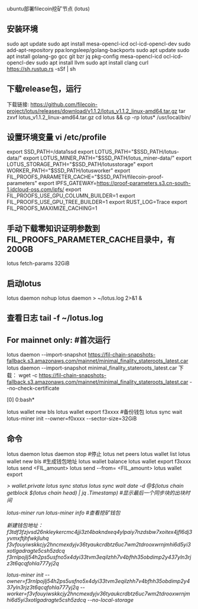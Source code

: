 ubuntu部署filecoin挖矿节点 (lotus)

## 安装环境 
sudo apt update
sudo apt install mesa-opencl-icd ocl-icd-opencl-dev
sudo add-apt-repository ppa:longsleep/golang-backports
sudo apt update
sudo apt install golang-go gcc git bzr jq pkg-config mesa-opencl-icd ocl-icd-opencl-dev
sudo apt install llvm
sudo apt install clang
curl https://sh.rustup.rs -sSf | sh

## 下载release包，运行
下载链接:
https://github.com/filecoin-project/lotus/releases/download/v1.1.2/lotus_v1.1.2_linux-amd64.tar.gz
tar zxvf lotus_v1.1.2_linux-amd64.tar.gz
cd lotus && cp -rp lotus* /usr/local/bin/

## 设置环境变量  vi /etc/profile
export SSD_PATH=/data1ssd
export LOTUS_PATH="$SSD_PATH/lotus-data/"
export LOTUS_MINER_PATH="$SSD_PATH/lotus_miner-data/"
export LOTUS_STORAGE_PATH="$SSD_PATH/lotusstorage"
export WORKER_PATH="$SSD_PATH/lotusworker"
export FIL_PROOFS_PARAMETER_CACHE="$SSD_PATH/filecoin-proof-parameters"
export IPFS_GATEWAY=https://proof-parameters.s3.cn-south-1.jdcloud-oss.com/ipfs/
export FIL_PROOFS_USE_GPU_COLUMN_BUILDER=1
export FIL_PROOFS_USE_GPU_TREE_BUILDER=1
export RUST_LOG=Trace
export FIL_PROOFS_MAXIMIZE_CACHING=1

## 手动下载零知识证明参数到FIL_PROOFS_PARAMETER_CACHE目录中，有200GB
lotus fetch-params 32GiB

## 启动lotus
lotus daemon
nohup lotus daemon > ~/lotus.log 2>&1 &

## 查看日志 tail -f ~/lotus.log


## For mainnet only:  #首次运行
lotus daemon --import-snapshot https://fil-chain-snapshots-fallback.s3.amazonaws.com/mainnet/minimal_finality_stateroots_latest.car
lotus daemon --import-snapshot minimal_finality_stateroots_latest.car
下载：
wget -c https://fil-chain-snapshots-fallback.s3.amazonaws.com/mainnet/minimal_finality_stateroots_latest.car --no-check-certificate



[0] 0:bash*                    

lotus wallet new bls
lotus wallet export f3xxxx  #备份钱包
lotus sync wait
lotus-miner init --owner=f0xxxx --sector-size=32GiB

##  命令
lotus daemon
lotus daemon stop   #停止
lotus net peers
lotus wallet list
lotus wallet new bls  #生成钱包地址
lotus wallet balance
lotus wallet export f3xxxx
lotus send <target address> <FIL_amount>
lotus send --from=<sender address> <target address> <FIL_amount>
lotus wallet export <address> > wallet.private
lotus sync status
lotus sync wait
date -d @$(lotus chain getblock $(lotus chain head) | jq .Timestamp)   #显示最后一个同步块的出块时间


lotus-miner run
lotus-miner info    #查看挖矿钱包


新建钱包地址：
f3tdf3fzjvsd26nkleykercmc4jji3zt4bakndxeq4ylpaiy7nzdsbw7xoitex4jfl6dj3yvmxftjhfwkjluhq
f3vfouyiwskkcjy2hncmexdyjv36tyaukcrdbtz6uc7wm2tdrooxwrnjmhi6d5yi3xotlgadragte5csh5zdcq
f3rnlpojlj54h2ps5usfno5x4dyi33tvm3eqilzhh7v4bfhh35obdimp2y437yln3rjz3t6qcqfohla777yj2q


lotus-miner init --owner=f3rnlpojlj54h2ps5usfno5x4dyi33tvm3eqilzhh7v4bfhh35obdimp2y437yln3rjz3t6qcqfohla777yj2q  --worker=f3vfouyiwskkcjy2hncmexdyjv36tyaukcrdbtz6uc7wm2tdrooxwrnjmhi6d5yi3xotlgadragte5csh5zdcq --no-local-storage




